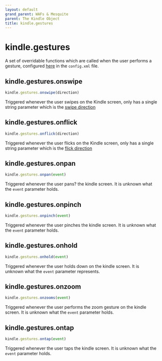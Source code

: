 ```yaml
---
layout: default
grand_parent: WAFs & Mesquite
parent: The Kindle Object
title: kindle.gestures
---
```


# kindle.gestures
A set of overridable functions which are called when the user performs a gesture, configured [here](../understanding-config-xml.html#gestures) in the `config.xml` file.

## kindle.gestures.onswipe
~~~js
kindle.gestures.onswipe(direction)
~~~
Triggered whenever the user swipes on the Kindle screen, only has a single string parameter which is the [swipe direction](./enums#direction)


## kindle.gestures.onflick
~~~js
kindle.gestures.onflick(direction)
~~~
Triggered whenever the user flicks on the Kindle screen, only has a single string parameter which is the [flick direction](./enums#direction)


## kindle.gestures.onpan
~~~js
kindle.gestures.onpan(event)
~~~
Triggered whenever the user pans? the kindle screen. It is unknown what the `event` parameter holds.


## kindle.gestures.onpinch
~~~js
kindle.gestures.onpinch(event)
~~~
Triggered whenever the user pinches the kindle screen. It is unknown what the `event` parameter holds.


## kindle.gestures.onhold
~~~js
kindle.gestures.onhold(event)
~~~
Triggered whenever the user holds down on the kindle screen. It is unknown what the `event` parameter represents.


## kindle.gestures.onzoom
~~~js
kindle.gestures.onzooms(event)
~~~
Triggered whenever the user performs the zoom gesture on the kindle screen. It is unknown what the `event` parameter holds.


## kindle.gestures.ontap
~~~js
kindle.gestures.ontap(event)
~~~
Triggered whenever the user taps the kindle screen. It is unknown what the `event` parameter holds.